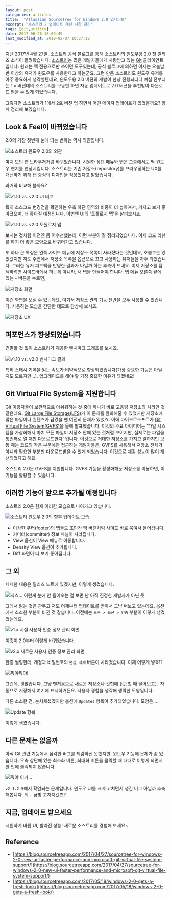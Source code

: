 ```yaml
---
layout: post
categories: articles
title:  "Atlassian SourceTree for Windows 2.0 업데이트"
excerpt: "소스트리 2 업데이트 개선 사항 정리"
tags: [git,utility]
date: 2017-06-26 18:09:49
last_modified_at: 2019-02-07 10:27:12
---
```


지난 2017년 4월 27일, [소스트리 공식 블로그](https://blog.sourcetreeapp.com/)를 통해 소스트리의 윈도우용 2.0 첫 릴리즈 소식이 들려왔습니다. [소스트리](https://www.sourcetreeapp.com/)는 많은 개발자들에게 사랑받고 있는 [Git](https://git-scm.com/) 클라이언트입니다. 원래는 맥 전용으로만 쓰이던 도구였는데, 공식 블로그에 의하면 이제는 오늘날 반 이상의 유저가 윈도우를 사용한다고 하는군요. 그런 만큼 소스트리도 윈도우 유저를 아주 중요하게 생각할텐데요, 윈도우용 2.0 버젼의 개발이 한창 진행되더니 며칠 전부터는 1.x 버젼대의 소스트리를 구동만 하면 자동 업데이트로 2.0 버젼을 추천받아 다운로드 받을 수 있게 되었습니다.

그렇다면 소스트리가 1에서 2로 버젼 업 하면서 어떤 메이져 업데이트가 있었을까요? 함께 정리해 보겠습니다.


## Look & Feel이 바뀌었습니다

2.0의 가장 첫번째 눈에 띄는 변화는 역시 외관입니다.

![소스트리 윈도우 2.0의 외관](/images/20170626_sourcetree2/1.png)

마치 모던 웹 브라우저처럼 바뀌었습니다. 시원한 상단 메뉴와 탭은 그중에서도 딱 윈도우 엣지를 연상시킵니다. 소스트리는 기존 저장소(repository)를 브라우징하는 UX를 개선하기 위해 탭 중심의 디자인을 적용했다고 밝혔습니다.

과거와 비교해 볼까요?

![v1.10 vs. v2.0 UI 비교](/images/20170626_sourcetree2/2.png)

특히 소스코드 변경점을 확인하는 우측 하단 영역의 비중이 더 높아져서, 커지고 보기 좋아졌으며, 더 좋아질 예정입니다. 이번엔 UI의 '토폴로지 맵'을 살펴보시죠.

![v1.10 vs. v2.0 토폴로지 맵](/images/20170626_sourcetree2/3.png)

보시는 것처럼 이전엔 좀 어수선했는데, 이런 부분이 잘 정리되었습니다. 이제 코드 리뷰를 하기 더 좋은 모양으로 바뀌어가고 있습니다.

또 하나 큰 특징은 왼쪽 사이드 메뉴에 저장소 목록이 사라졌다는 것인데요, 호불호는 있었겠지만 저도 주변에서 저장소 목록을 옵션으로 끄고 사용하는 유저들을 자주 봐왔습니다. 그러한 유저 피드백을 반영한 결과가 아닐까 하는 추측이 드네요. 이제 저장소를 탐색하려면 사이드바에서 하는게 아니라, 새 탭을 만들어야 합니다. 탭 메뉴 오른쪽 끝에 있는 `+` 버튼을 누르면,

![저장소 화면](/images/20170626_sourcetree2/4.png)

이런 화면을 보실 수 있는데요, 여기서 저장소 관리 기능 전반을 모두 사용할 수 있습니다. 사용하는 모습을 간단한 데모로 감상해 보시죠.

![저장소 UX](/images/20170626_sourcetree2/5.gif)


## 퍼포먼스가 향상되었습니다

긴말할 것 없이 소스트리가 제공한 벤치마크 그래프를 보시죠.

![v1.10 vs. v2.0 벤치마크 결과](/images/20170626_sourcetree2/6.png)

특히 스태시 기록을 읽는 속도가 비약적으로 향상되었습니다(가장 중요한 기능은 아닐지도 모르지만...). 업그레이드를 해야 할 가장 중요한 이유가 되겠네요!


## Git Virtual File System을 지원합니다

Git 이용자들이 보편적으로 아쉬워하는 것 중에 하나가 바로 고용량 저장소의 처리인 것 같은데요,  [Git Large File Storage(LFS)](https://www.atlassian.com/git/tutorials/git-lfs?_ga=2.35165153.1555218264.1498180335-1110344662.1497924048)가 이 문제를 완화해줄 수 있었지만 저장소에 많은 파일이나 컨텐츠가 담겼을 땐 여전히 문제가 있었죠. 이에 마이크로소프트가 [Git Virtual File System(GVFS)](https://blogs.msdn.microsoft.com/visualstudioalm/2017/02/03/announcing-gvfs-git-virtual-file-system/)을 올해 발표했습니다. 이것의 주요 아이디어는 '파일 시스템을 가상화해서 마치 모든 파일이 저장소 안에 있는 것처럼 보이지만, 실제로는 파일을 첫번째로 열 때만 다운로드한다' 입니다. 이것으로 거대한 저장소를 가지고 일하지만 보통 때는 코드의 작은 부분에만 접근하는 개발자들은, GVFS를 사용해서 저장소 전체가 아니라 필요한 부분만 다운로드받을 수 있게 되었습니다. 이것으로 체감 성능이 많이 개선되었다고 해요.

소스트리 2.0은 GVFS를 지원합니다. GVFS 기능을 활성화해둔 저장소를 이용하면, 이 기능을 활용할 수 있습니다.


## 이러한 기능이 앞으로 추가될 예정입니다

소스트리 2.0은 현재 이러한 모습으로 나아가고 있습니다.

![소스트리 윈도우 2.0의 향후 업데이트 모습](/images/20170626_sourcetree2/7.png)

* 이상한 푸터(footer)의 탭들도 조만간 맥 버젼처럼 사이드 바로 묶여서 들어갑니다.
* 커미터(committer) 정보 패널이 사라집니다.
* View 옵션이 View 메뉴로 이동합니다.
* Density View 옵션이 추가됩니다.
* Diff 화면이 더 보기 좋아집니다.


## 그 외

세세한 내용은 릴리즈 노트에 있겠지만, 이렇게 생겼습니다.

![칙쇼... 이런게 눈에 안 들어오는 걸 보면 난 아직 진정한 개발자가 아닌 듯](/images/20170626_sourcetree2/8.png)

그래서 읽는 것은 관두고 저도 어제부터 업데이트를 받아서 그냥 써보고 있는데요, 옵션에서 소소한 부분이 바뀐 것 같습니다. 이전에는 `도구 > 옵션 > 인증`  부분이 이렇게 생겼었는데요,

![v1.x 시절 사용자 인증 정보 관리 화면](/images/20170626_sourcetree2/9.png)

이것이 2.0부터 이렇게 바뀌었습니다.

![v2.x 새로운 사용자 인증 정보 관리 화면](/images/20170626_sourcetree2/10.png)

한층 썰렁한데, 계정과 비밀번호의 `편집`, `삭제` 버튼이 사라졌습니다. 이제 어떻게 넣죠!?

![뭐야뭐야!](/images/20170626_sourcetree2/11.gif)

그런데, 괜찮습니다. 그냥 맨처음으로 새로운 저장소나 깃헙에 접근할 때 물어보고는 자동으로 저장해서 여기에 표시하거든요. 사용자 경험을 생각해 생략한 모양입니다.

다른 소소한 건, 눈치채셨겠지만 옵션에 `Updates` 항목이 추가되었습니다. 모양은...

![Update 항목](/images/20170626_sourcetree2/12.png)

이렇게 생겼습니다.


## 다른 문제는 없을까

아직 Git 관련 기능에서 심각한 버그를 체감하진 못했지만, 윈도우 기능에 문제가 좀 있습니다. 우측 상단에 있는 최소화 버튼, 최대화 버튼을 클릭할 때 때때로 이렇게 되면서 한 번에 클릭되지 않습니다.

![뭐야 이거...](/images/20170626_sourcetree2/13.png)

`v2.1.2.5`에서 확인되는 문제입니다. 윈도우 UI를 크게 고치면서 생긴 버그 아닐까 추측해봅니다. 뭐... 금방 고쳐지겠죠?


## 지금, 업데이트 받으세요

시원하게 바뀐 UI, 빨라진 성능! 새로운 소스트리를 경험해 보세요~


## Reference

* [https://blog.sourcetreeapp.com/2017/04/27/sourcetree-for-windows-2-0-new-ui-faster-performance-and-microsoft-git-virtual-file-system-support/](https://blog.sourcetreeapp.com/2017/04/27/sourcetree-for-windows-2-0-new-ui-faster-performance-and-microsoft-git-virtual-file-system-support/)
* [https://blog.sourcetreeapp.com/2017/05/18/windows-2-0-gets-a-fresh-look/](https://blog.sourcetreeapp.com/2017/05/18/windows-2-0-gets-a-fresh-look/)
